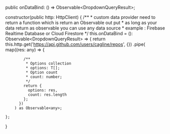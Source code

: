   public onDataBind: () => Observable<DropdownQueryResult<ExampleData>>;

  constructor(public http: HttpClient) {
    /**
     * custom data provider need to return a function which is return an Observable out put
     * as long as your data return as observable you can use any data source
     * example : Firebase Realtime Database or Cloud Firestore
     */
    this.onDataBind = (): Observable<DropdownQueryResult<ExampleData>> => {
      return this.http.get('https://api.github.com/users/cagline/repos', {})
        .pipe(
          map((res: any) => {

            /**
             * Options collection
             * options: T[];
             * Option count
             * count: number;
             */
            return {
              options: res,
              count: res.length
            };
          })
        ) as Observable<any>;

    };
  }

